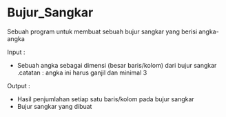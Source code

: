 # Bujur_Sangkar
Sebuah program untuk membuat sebuah bujur sangkar yang berisi angka-angka

Input : 
  - Sebuah angka sebagai dimensi (besar baris/kolom) dari bujur sangkar
    .catatan : angka ini harus ganjil dan minimal 3

Output :
  - Hasil penjumlahan setiap satu baris/kolom pada bujur sangkar
  - Bujur sangkar yang dibuat
